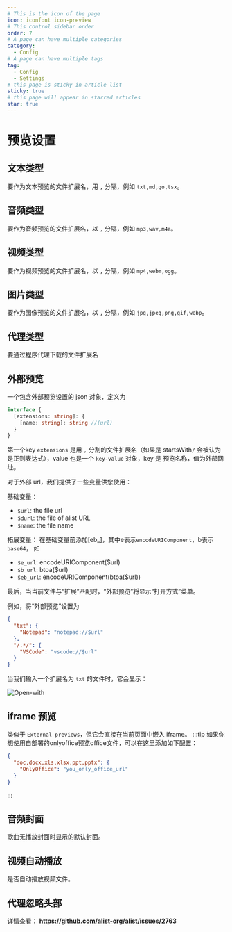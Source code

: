 ```yaml
---
# This is the icon of the page
icon: iconfont icon-preview
# This control sidebar order
order: 7
# A page can have multiple categories
category:
  - Config
# A page can have multiple tags
tag:
  - Config
  - Settings
# this page is sticky in article list
sticky: true
# this page will appear in starred articles
star: true
---
```


# 预览设置

## **文本类型**

要作为文本预览的文件扩展名，用 `,` 分隔，例如 `txt,md,go,tsx`。

## **音频类型**

要作为音频预览的文件扩展名，以 `,` 分隔，例如 `mp3,wav,m4a`。

## **视频类型**

要作为视频预览的文件扩展名，以 `,` 分隔，例如 `mp4,webm,ogg`。

## **图片类型**

要作为图像预览的文件扩展名，以 `,` 分隔，例如 `jpg,jpeg,png,gif,webp`。

## **代理类型**

要通过程序代理下载的文件扩展名

## **外部预览**

一个包含外部预览设置的 json 对象，定义为

```typescript
interface {
  [extensions: string]: {
    [name: string]: string //(url)
  }
}
```

第一个key `extensions` 是用 `,` 分割的文件扩展名（如果是 startsWith`/` 会被认为是正则表达式），value 也是一个 `key-value` 对象，key 是 预览名称，值为外部网址。

对于外部 url，我们提供了一些变量供您使用：

基础变量：

- `$url`: the file url
- `$durl`: the file of alist URL
- `$name`: the file name

拓展变量：
在基础变量前添加[eb_]，其中e表示`encodeURIComponent`，b表示`base64`， 如
- `$e_url`: encodeURIComponent($url)
- `$b_url`: btoa($url)
- `$eb_url`: encodeURIComponent(btoa($url))

最后，当当前文件与“扩展”匹配时，“外部预览”将显示“打开方式”菜单。

例如，将“外部预览”设置为

```json
{
  "txt": {
    "Notepad": "notepad://$url"
  },
  "/.*/": {
    "VSCode": "vscode://$url"
  }
}
```

当我们输入一个扩展名为 `txt` 的文件时，它会显示：

![Open-with](/img/config/open-with.png)

## **iframe 预览**

类似于 `External previews`，但它会直接在当前页面中嵌入 iframe。
:::tip
如果你想使用自部署的onlyoffice预览office文件，可以在这里添加如下配置：

```json
{
  "doc,docx,xls,xlsx,ppt,pptx": {
    "OnlyOffice": "you_only_office_url"
  }
}
```

:::

## **音频封面**

歌曲无播放封面时显示的默认封面。



## **视频自动播放**

是否自动播放视频文件。

## **代理忽略头部**

详情查看： **https://github.com/alist-org/alist/issues/2763**

